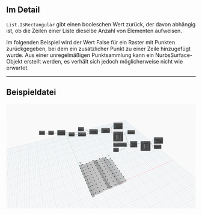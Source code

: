 ## Im Detail
`List.IsRectangular` gibt einen booleschen Wert zurück, der davon abhängig ist, ob die Zeilen einer Liste dieselbe Anzahl von Elementen aufweisen.

Im folgenden Beispiel wird der Wert False für ein Raster mit Punkten zurückgegeben, bei dem ein zusätzlicher Punkt zu einer Zeile hinzugefügt wurde. Aus einer unregelmäßigen Punktsammlung kann ein NurbsSurface-Objekt erstellt werden, es verhält sich jedoch möglicherweise nicht wie erwartet.
___
## Beispieldatei

![List.IsRectangular](./DSCore.List.IsRectangular_img.jpg)

